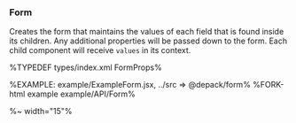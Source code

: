 ### **Form**

Creates the form that maintains the values of each field that is found inside its children. Any additional properties will be passed down to the form. Each child component will receive `values` in its context.

%TYPEDEF types/index.xml FormProps%

%EXAMPLE: example/ExampleForm.jsx, ../src => @depack/form%
%FORK-html example example/API/Form%

%~ width="15"%